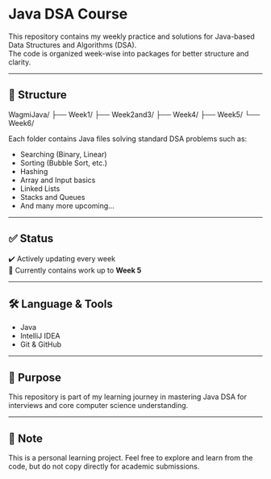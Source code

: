 # Java DSA Course

This repository contains my weekly practice and solutions for Java-based Data Structures and Algorithms (DSA).  
The code is organized week-wise into packages for better structure and clarity.

---

## 📂 Structure

WagmiJava/
├── Week1/
├── Week2and3/
├── Week4/
├── Week5/
└── Week6/

Each folder contains Java files solving standard DSA problems such as:
- Searching (Binary, Linear)
- Sorting (Bubble Sort, etc.)
- Hashing
- Array and Input basics
- Linked Lists
- Stacks and Queues
- And many more upcoming...

---

## ✅ Status
✔️ Actively updating every week  
📅 Currently contains work up to **Week 5**

---

## 🛠️ Language & Tools
- Java
- IntelliJ IDEA
- Git & GitHub

---

## 🚀 Purpose
This repository is part of my learning journey in mastering Java DSA for interviews and core computer science understanding.

---

## 📌 Note
This is a personal learning project. Feel free to explore and learn from the code, but do not copy directly for academic submissions.
